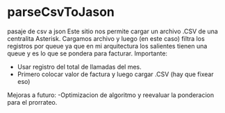 # parseCsvToJason
pasaje de csv a json 
Este sitio nos permite cargar un archivo .CSV de una centralita Asterisk.
Cargamos archivo y luego (en este caso) filtra los registros por queue ya que en mi arquitectura los salientes tienen una queue y es lo que se pondera para facturar.
Importante: 
- Usar registro del total de llamadas del mes.
- Primero colocar valor de factura y luego cargar .CSV (hay que fixear eso)

Mejoras a futuro:
-Optimizacion de algoritmo y reevaluar la ponderacion para el prorrateo.
